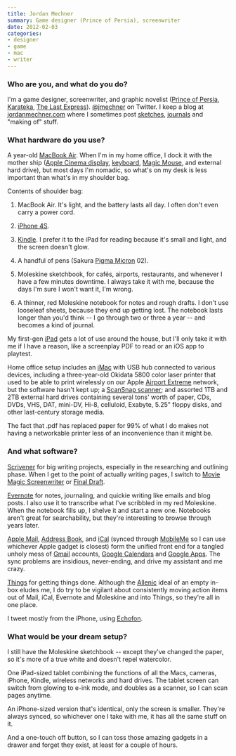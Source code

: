 ```yaml
---
title: Jordan Mechner
summary: Game designer (Prince of Persia), screenwriter
date: 2012-02-03
categories:
- designer
- game
- mac
- writer
---
```


### Who are you, and what do you do?

I'm a game designer, screenwriter, and graphic novelist ([Prince of Persia](http://jordanmechner.com/category/prince-of-persia/ "Jordan's posts on Prince of Persia."), [Karateka](http://jordanmechner.com/category/karateka/ "Jordan's posts on Karateka."), [The Last Express](http://jordanmechner.com/category/last-express/ "Jordan's posts on The Last Express.")). [@jmechner](http://twitter.com/#!/jmechner "Jordan's Twitter account.") on Twitter. I keep a blog at [jordanmechner.com](http://jordanmechner.com/ "Jordan's website.") where I sometimes post [sketches](http://jordanmechner.com/category/sketchbook "Jordan's sketches."), [journals](http://jordanmechner.com/ebook "Jordan's journals.") and "making of" stuff.

### What hardware do you use?

A year-old [MacBook Air][macbook-air]. When I'm in my home office, I dock it with the mother ship ([Apple Cinema display][cinema-display], [keyboard][], [Magic Mouse][magic-mouse], and external hard drive), but most days I'm nomadic, so what's on my desk is less important than what's in my shoulder bag.

Contents of shoulder bag:

1) MacBook Air. It's light, and the battery lasts all day. I often don't even carry a power cord.

2) [iPhone 4S][iphone-4s].

3) [Kindle][]. I prefer it to the iPad for reading because it's small and light, and the screen doesn't glow.

4) A handful of pens (Sakura [Pigma Micron][pigma-micron] 02).

5) Moleskine sketchbook, for cafés, airports, restaurants, and whenever I have a few minutes downtime. I always take it with me, because the days I'm sure I won't want it, I'm wrong.

6) A thinner, red Moleskine notebook for notes and rough drafts. I don't use looseleaf sheets, because they end up getting lost. The notebook lasts longer than you'd think -- I go through two or three a year -- and becomes a kind of journal.

My first-gen [iPad][] gets a lot of use around the house, but I'll only take it with me if I have a reason, like a screenplay PDF to read or an iOS app to playtest.

Home office setup includes an [iMac][] with USB hub connected to various devices, including a three-year-old Okidata 5800 color laser printer that used to be able to print wirelessly on our Apple [Airport Extreme][airport-extreme] network, but the software hasn't kept up; a [ScanSnap scanner][scansnap-s1500m]; and assorted 1TB and 2TB external hard drives containing several tons' worth of paper, CDs, DVDs, VHS, DAT, mini-DV, Hi-8, celluloid, Exabyte, 5.25" floppy disks, and other last-century storage media.

The fact that .pdf has replaced paper for 99% of what I do makes not having a networkable printer less of an inconvenience than it might be.

### And what software?

[Scrivener][] for big writing projects, especially in the researching and outlining phase. When I get to the point of actually writing pages, I switch to [Movie Magic Screenwriter][movie-magic-screenwriter] or [Final Draft][final-draft].

[Evernote][] for notes, journaling, and quickie writing like emails and blog posts. I also use it to transcribe what I've scribbled in my red Moleskine. When the notebook fills up, I shelve it and start a new one. Notebooks aren't great for searchability, but they're interesting to browse through years later.

[Apple Mail][mail], [Address Book][address-book], and [iCal][] (synced through [MobileMe][mobile-me] so I can use whichever Apple gadget is closest) form the unified front end for a tangled unholy mess of [Gmail][] accounts, [Google Calendars][google-calendar] and [Google Apps][g-suite]. The sync problems are insidious, never-ending, and drive my assistant and me crazy.

[Things][] for getting things done. Although the [Allenic](http://www.davidco.com/ "David Allen's website.") ideal of an empty in-box eludes me, I do try to be vigilant about consistently moving action items out of Mail, iCal, Evernote and Moleskine and into Things, so they're all in one place.

I tweet mostly from the iPhone, using [Echofon][echofon-ios].

### What would be your dream setup?

I still have the Moleskine sketchbook -- except they've changed the paper, so it's more of a true white and doesn't repel watercolor.

One iPad-sized tablet combining the functions of all the Macs, cameras, iPhone, Kindle, wireless networks and hard drives. The tablet screen can switch from glowing to e-ink mode, and doubles as a scanner, so I can scan pages anytime.

An iPhone-sized version that's identical, only the screen is smaller. They're always synced, so whichever one I take with me, it has all the same stuff on it.

And a one-touch off button, so I can toss those amazing gadgets in a drawer and forget they exist, at least for a couple of hours.

[address-book]: http://web.archive.org/web/20191014200329/https://support.apple.com/en-us/HT201728 "A contacts application included with Mac OS X."
[airport-extreme]: https://en.wikipedia.org/wiki/AirPort_Extreme "A wireless access point."
[cinema-display]: https://en.wikipedia.org/wiki/Apple_Cinema_Display "An LCD display."
[echofon-ios]: http://web.archive.org/web/20230120201805/https://apps.apple.com/us/app/echofon-for-twitter/id286756410 "A Twitter client for iOS."
[evernote]: https://evernote.com/ "Online software for capturing notes."
[final-draft]: https://www.finaldraft.com/ "Popular screenwriting software."
[g-suite]: https://workspace.google.com/ "A hosted solution for email, calendaring and more."
[gmail]: https://en.wikipedia.org/wiki/Gmail "Web-based email."
[google-calendar]: https://en.wikipedia.org/wiki/Google_Calendar "A web-based calendar client."
[ical]: https://en.wikipedia.org/wiki/Calendar_(Apple) "The calendar software included with macOS."
[imac]: https://www.apple.com/imac-24/ "An all-in-one computer."
[ipad]: https://www.apple.com/ipad/ "A tablet device."
[iphone-4s]: https://en.wikipedia.org/wiki/IPhone_4S "A smartphone."
[keyboard]: https://www.apple.com/us/shop/goto/mac/accessories "The keyboard."
[kindle]: http://web.archive.org/web/20230315012831/http://www.amazon.com/Kindle-Ereader-ebook-reader/dp/B007HCCNJU/ "A digital book reader."
[macbook-air]: https://www.apple.com/macbook-air/ "A very thin laptop."
[magic-mouse]: https://en.wikipedia.org/wiki/Magic_Mouse "A multi-touch mouse."
[mail]: https://en.wikipedia.org/wiki/Mail_(application) "The default Mac OS X mail client."
[mobile-me]: https://en.wikipedia.org/wiki/MobileMe "An online 'cloud' service (mail, calendar, etc)."
[movie-magic-screenwriter]: http://web.archive.org/web/20210115194243/https://www.screenplay.com/catalog/product/view/id/30/category/8 "Screenwriting software."
[pigma-micron]: http://web.archive.org/web/20200719070910/http://sakuraofamerica.com:80/pen-archival "A technical pen with archival pigmented ink."
[scansnap-s1500m]: http://web.archive.org/web/20220407044618/https://www.fujitsu.com/us/products/computing/peripheral/scanners/product/eol/s1500m/ "A sheet-fed scanner for the Mac."
[scrivener]: http://web.archive.org/web/20190626125457/http://www.literatureandlatte.com:80/scrivener.php? "A Mac text editor aimed at writers."
[things]: https://culturedcode.com/things/ "A task management application for the Mac."
